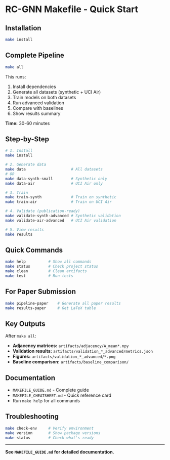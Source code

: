 # RC-GNN Makefile - Quick Start

## Installation

```bash
make install
```

## Complete Pipeline

```bash
make all
```

This runs:
1. Install dependencies
2. Generate all datasets (synthetic + UCI Air)
3. Train models on both datasets  
4. Run advanced validation
5. Compare with baselines
6. Show results summary

**Time:** 30-60 minutes

## Step-by-Step

```bash
# 1. Install
make install

# 2. Generate data
make data                    # All datasets
# OR
make data-synth-small        # Synthetic only
make data-air                # UCI Air only

# 3. Train
make train-synth             # Train on synthetic
make train-air               # Train on UCI Air

# 4. Validate (publication-ready)
make validate-synth-advanced # Synthetic validation
make validate-air-advanced   # UCI Air validation

# 5. View results
make results
```

## Quick Commands

```bash
make help          # Show all commands
make status        # Check project status
make clean         # Clean artifacts
make test          # Run tests
```

## For Paper Submission

```bash
make pipeline-paper    # Generate all paper results
make results-paper     # Get LaTeX table
```

## Key Outputs

After `make all`:

- **Adjacency matrices:** `artifacts/adjacency/A_mean*.npy`
- **Validation results:** `artifacts/validation_*_advanced/metrics.json`
- **Figures:** `artifacts/validation_*_advanced/*.png`
- **Baseline comparison:** `artifacts/baseline_comparison/`

## Documentation

- `MAKEFILE_GUIDE.md` - Complete guide
- `MAKEFILE_CHEATSHEET.md` - Quick reference card
- Run `make help` for all commands

## Troubleshooting

```bash
make check-env     # Verify environment
make version       # Show package versions
make status        # Check what's ready
```

---

**See `MAKEFILE_GUIDE.md` for detailed documentation.**
